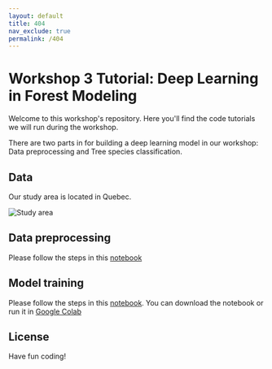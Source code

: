 ```yaml
---
layout: default
title: 404
nav_exclude: true
permalink: /404
---
```


# Workshop 3 Tutorial: Deep Learning in Forest Modeling
 
Welcome to this workshop's repository. Here you'll find the code tutorials we will run during the workshop.

There are two parts in for building a deep learning model in our workshop: Data preprocessing and Tree species classification.

## Data 
Our study area is located in Quebec.

![Study area](study_area_location_map.png)

## Data preprocessing
Please follow the steps in this [notebook](preprocess_data.ipynb)

## Model training
Please follow the steps in this [notebook](tree_species_classification). You can download the notebook or run it in [Google Colab](https://colab.research.google.com/github/yuwei-cao-git/DRI-EDIA-F4A/blob/main/src/tree_species_classification/tree_species_classification.ipynb)

## License

Have fun coding!
